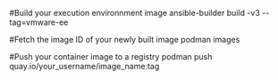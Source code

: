 #Build your execution environnment image
ansible-builder build -v3 --tag=vmware-ee

#Fetch the image ID of your newly built image
podman images

#Push your container image to a registry
podman push <container-id> quay.io/your_username/image_name:tag


